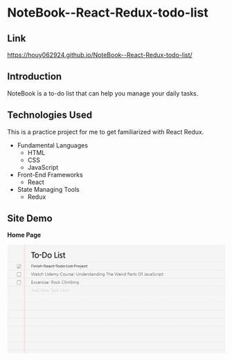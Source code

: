 # NoteBook--React-Redux-todo-list
## Link
https://houy062924.github.io/NoteBook--React-Redux-todo-list/

## Introduction
NoteBook is a to-do list that can help you manage your daily tasks. 

## Technologies Used

This is a practice project for me to get familiarized with React Redux.

 - Fundamental Languages
    * HTML
    * CSS
    * JavaScript
 - Front-End Frameworks
    * React
 - State Managing Tools
    * Redux
    
## Site Demo

**Home Page**

![Alt text](readme/Home.png)
